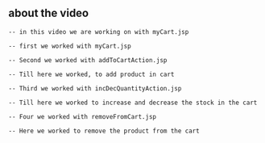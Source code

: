 ## about the video 

    -- in this video we are working on with myCart.jsp

    -- first we worked with myCart.jsp 

    -- Second we worked with addToCartAction.jsp

    -- Till here we worked, to add product in cart

    -- Third we worked with incDecQuantityAction.jsp

    -- Till here we worked to increase and decrease the stock in the cart

    -- Four we worked with removeFromCart.jsp

    -- Here we worked to remove the product from the cart
    
